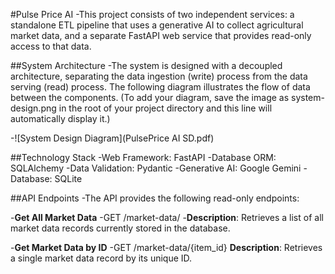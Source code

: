 #Pulse Price AI
-This project consists of two independent services: a standalone ETL pipeline that uses a generative AI to collect agricultural market data, and a separate FastAPI web service that provides read-only access to that data.

##System Architecture
-The system is designed with a decoupled architecture, separating the data ingestion (write) process from the data serving (read) process. The following diagram illustrates the flow of data between the components.
(To add your diagram, save the image as system-design.png in the root of your project directory and this line will automatically display it.)


-![System Design Diagram](PulsePrice AI SD.pdf)


##Technology Stack
-Web Framework: FastAPI
-Database ORM: SQLAlchemy
-Data Validation: Pydantic
-Generative AI: Google Gemini
-Database: SQLite


##API Endpoints
-The API provides the following read-only endpoints:

-**Get All Market Data**
-GET /market-data/
-**Description**: Retrieves a list of all market data records currently stored in the database.

-**Get Market Data by ID**
-GET /market-data/{item_id}
**Description**: Retrieves a single market data record by its unique ID.